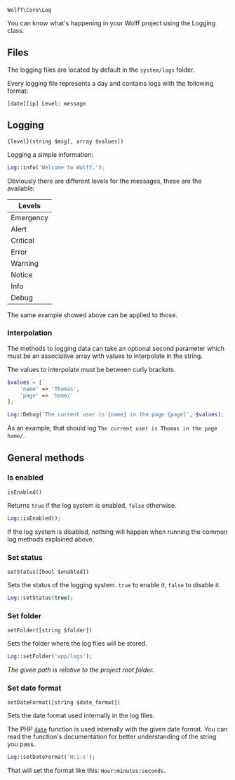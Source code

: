 `Wolff\Core\Log`

You can know what's happening in your Wolff project using the Logging class.

## Files

The logging files are located by default in the `system/logs` folder.

Every logging file represents a day and contains logs with the following format:

```
[date][ip] Level: message
```

## Logging

`{level}(string $msg[, array $values])`

Logging a simple information:

```php
Log::info('Welcome to Wolff.');
```

Obviously there are different levels for the messages, these are the available:

| Levels      |
| ------------|
| Emergency   |
| Alert       |
| Critical    |
| Error       |
| Warning     |
| Notice      |
| Info        |
| Debug       |

The same example showed above can be applied to those.

### Interpolation

The methods to logging data can take an optional second parameter which must be an associative array with values to interpolate in the string.

The values to interpolate must be between curly brackets.

```php
$values = [
    'name' => 'Thomas',
    'page' => 'home/'
];

Log::Debug('The current user is {name} in the page {page}', $values);
```

As an example, that should log `The current user is Thomas in the page home/`.

## General methods

### Is enabled

`isEnabled()`

Returns `true` if the log system is enabled, `false` otherwise.

```php
Log::isEnabled();
```

If the log system is disabled, nothing will happen when running the common log methods explained above.

### Set status

`setStatus([bool $enabled])`

Sets the status of the logging system. `true` to enable it, `false` to disable it.

```php
Log::setStatus(true);
```

### Set folder

`setFolder([string $folder])`

Sets the folder where the log files will be stored.

```php
Log::setFolder('app/logs');
```

_The given path is relative to the project root folder._

### Set date format

`setDateFormat([string $date_format])`

Sets the date format used internally in the log files.

The PHP [`date`](https://www.php.net/manual/en/function.date.php) function is used internally with the given date format. You can read the function's documentation for better understanding of the string you pass.

```php
Log::setDateFormat('H:i:s');
```

That will set the format like this: `Hour:minutes:seconds`.
